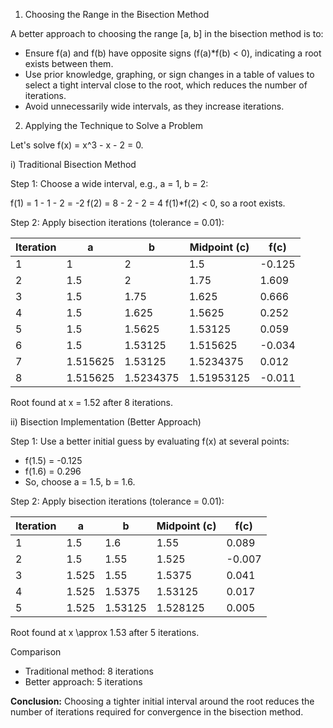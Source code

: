 1. Choosing the Range in the Bisection Method

A better approach to choosing the range [a, b] in the bisection method is to:
- Ensure f(a) and f(b) have opposite signs (f(a)*f(b) < 0), indicating a root exists between them.
- Use prior knowledge, graphing, or sign changes in a table of values to select a tight interval close to the root, which reduces the number of iterations.
- Avoid unnecessarily wide intervals, as they increase iterations.

2. Applying the Technique to Solve a Problem

Let's solve f(x) = x^3 - x - 2 = 0.

i) Traditional Bisection Method

Step 1: Choose a wide interval, e.g., a = 1, b = 2:

f(1) = 1 - 1 - 2 = -2
f(2) = 8 - 2 - 2 = 4
f(1)*f(2) < 0, so a root exists.

Step 2: Apply bisection iterations (tolerance = 0.01):

| Iteration | a    | b    | Midpoint (c) | f(c)   |
|-----------|------|------|--------------|--------|
| 1         | 1    | 2    | 1.5          | -0.125 |
| 2         | 1.5  | 2    | 1.75         | 1.609  |
| 3         | 1.5  | 1.75 | 1.625        | 0.666  |
| 4         | 1.5  | 1.625| 1.5625       | 0.252  |
| 5         | 1.5  |1.5625| 1.53125      | 0.059  |
| 6         | 1.5  |1.53125|1.515625     | -0.034 |
| 7         |1.515625|1.53125|1.5234375  | 0.012  |
| 8         |1.515625|1.5234375|1.51953125| -0.011 |

Root found at x = 1.52 after 8 iterations.

ii) Bisection Implementation (Better Approach)

Step 1: Use a better initial guess by evaluating f(x) at several points:

- f(1.5) = -0.125
- f(1.6) = 0.296
- So, choose a = 1.5, b = 1.6.

Step 2: Apply bisection iterations (tolerance = 0.01):

| Iteration | a    | b    | Midpoint (c) | f(c)   |
|-----------|------|------|--------------|--------|
| 1         |1.5   |1.6   |1.55          |0.089   |
| 2         |1.5   |1.55  |1.525         |-0.007  |
| 3         |1.525 |1.55  |1.5375        |0.041   |
| 4         |1.525 |1.5375|1.53125       |0.017   |
| 5         |1.525 |1.53125|1.528125     |0.005   |

Root found at x \approx 1.53 after 5 iterations.

 Comparison
- Traditional method: 8 iterations
- Better approach: 5 iterations

**Conclusion:** Choosing a tighter initial interval around the root reduces the number of iterations required for convergence in the bisection method.

